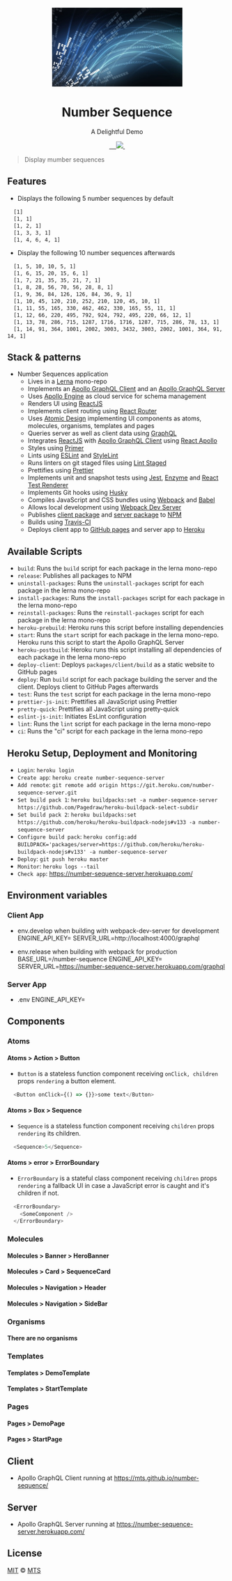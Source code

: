 <p align="center">
  <img width="300px" src="/logo.png">
</p>

<h1 align="center">Number Sequence</h1>

<p align="center">A Delightful Demo</p>

<p align="center">
  <a aria-label="npm package" href="https://www.npmjs.com/package/number-sequence-client">
    <img alt="" src="https://img.shields.io/npm/v/number-sequence-client.svg">
  </a>

  <a aria-label="travis build" href="https://travis-ci.org/mts/number-sequence">
    <img alt="" src="https://img.shields.io/travis/mts/number-sequence.svg?logo=travis">
  </a>

  <a aria-label="downloads" href="http://npm-stat.com/charts.html?package=number-sequence-client&from=2018-10-13">
    <img alt="" src="https://img.shields.io/npm/dm/number-sequence-client.svg">
  </a>

  <a aria-label="last commit" href="https://github.com/mts/number-sequence/commits/master">
    <img alt="" src="https://img.shields.io/github/last-commit/mts/number-sequence.svg">
  </a>

  <a aria-label="contributors graph" href="https://github.com/mts/number-sequence/graphs/contributors">
    <img src="https://img.shields.io/github/contributors/mts/number-sequence.svg">
  </a>

  <a aria-label="license" href="https://github.com/mts/number-sequence/blob/master/LICENSE">
    <img src="https://img.shields.io/github/license/mts/number-sequence.svg" alt="">
  </a>
</p>

> Display mumber sequences

## Features

- Displays the following 5 number sequences by default
```
  [1]
  [1, 1]
  [1, 2, 1]
  [1, 3, 3, 1]
  [1, 4, 6, 4, 1]
```
- Display the following 10 number sequences afterwards
```
  [1, 5, 10, 10, 5, 1]
  [1, 6, 15, 20, 15, 6, 1]
  [1, 7, 21, 35, 35, 21, 7, 1]
  [1, 8, 28, 56, 70, 56, 28, 8, 1]
  [1, 9, 36, 84, 126, 126, 84, 36, 9, 1]
  [1, 10, 45, 120, 210, 252, 210, 120, 45, 10, 1]
  [1, 11, 55, 165, 330, 462, 462, 330, 165, 55, 11, 1]
  [1, 12, 66, 220, 495, 792, 924, 792, 495, 220, 66, 12, 1]
  [1, 13, 78, 286, 715, 1287, 1716, 1716, 1287, 715, 286, 78, 13, 1]
  [1, 14, 91, 364, 1001, 2002, 3003, 3432, 3003, 2002, 1001, 364, 91, 14, 1]
```

## Stack & patterns
- Number Sequences application
  - Lives in a [Lerna](https://github.com/lerna/lerna) mono-repo
  - Implements an [Apollo GraphQL Client](https://github.com/apollographql/apollo-client) and an [Apollo GraphQL Server](https://github.com/apollographql/apollo-server)
  - Uses [Apollo Engine](https://engine.apollographql.com/) as cloud service for schema management
  - Renders UI using [ReactJS](https://github.com/facebook/react)
  - Implements client routing using [React Router](https://github.com/ReactTraining/react-router)
  - Uses [Atomic Design](http://bradfrost.com/blog/post/atomic-web-design/) implementing UI components as atoms, molecules, organisms, templates and pages
  - Queries server as well as client data using [GraphQL](https://graphql.org/)
  - Integrates [ReactJS](https://github.com/facebook/react) with [Apollo GraphQL Client](https://github.com/apollographql/apollo-client) using [React Apollo](https://github.com/apollographql/react-apollo)
  - Styles using [Primer](https://github.com/primer/primer)
  - Lints using [ESLint](https://github.com/eslint/eslint) and [StyleLint](https://github.com/stylelint/stylelint)
  - Runs linters on git staged files using [Lint Staged](https://github.com/okonet/lint-staged)
  - Prettifies using [Prettier](https://github.com/prettier/prettier)
  - Implements unit and snapshot tests using [Jest](https://jestjs.io/), [Enzyme](https://github.com/airbnb/enzyme) and [React Test Renderer](https://github.com/facebook/react/tree/master/packages/react-test-renderer)
  - Implements Git hooks using [Husky](https://github.com/typicode/husky)
  - Compiles JavaScript and CSS bundles using [Webpack](https://github.com/webpack/webpack) and [Babel](https://github.com/babel/babel)
  - Allows local development using [Webpack Dev Server](https://github.com/webpack/webpack-dev-server)
  - Publishes [client package](https://www.npmjs.com/package/number-sequence-client) and [server package](https://www.npmjs.com/package/number-sequence-server) to [NPM](https://www.npmjs.com/)
  - Builds using [Travis-CI](https://travis-ci.org/mts/number-sequence)
  - Deploys client app to [GitHub pages](https://mts.github.io/number-sequence/) and server app to [Heroku](https://dashboard.heroku.com/apps/number-sequence-server)

## Available Scripts
- `build`: Runs the `build` script for each package in the lerna mono-repo
- `release`: Publishes all packages to NPM
- `uninstall-packages`: Runs the `uninstall-packages` script for each package in the lerna mono-repo
- `install-packages`: Runs the `install-packages` script for each package in the lerna mono-repo
- `reinstall-packages`: Runs the `reinstall-packages` script for each package in the lerna mono-repo
- `heroku-prebuild`: Heroku runs this script before installing dependencies
- `start`: Runs the `start` script for each package in the lerna mono-repo. Heroku runs this script to start the Apollo GraphQL Server
- `heroku-postbuild`: Heroku runs this script installing all dependencies of each package in the lerna mono-repo
- `deploy-client`: Deploys `packages/client/build` as a static website to GitHub pages
- `deploy`: Run `build` script for each package building the server and the client. Deploys client to GitHub Pages afterwards
- `test`: Runs the `test` script for each package in the lerna mono-repo
- `prettier-js-init`: Prettifies all JavaScript using Prettier
- `pretty-quick`: Prettifies all JavaScript using pretty-quick
- `eslint-js-init`: Initiates EsLint configuration
- `lint`: Runs the `lint` script for each package in the lerna mono-repo
- `ci`: Runs the "ci" script for each package in the lerna mono-repo

## Heroku Setup, Deployment and Monitoring
- `Login`: `heroku login`
- `Create app`: `heroku create number-sequence-server`
- `Add remote`: `git remote add origin https://git.heroku.com/number-sequence-server.git`
- `Set build pack 1`: `heroku buildpacks:set -a number-sequence-server https://github.com/Pagedraw/heroku-buildpack-select-subdir`
- `Set build pack 2`: `heroku buildpacks:set https://github.com/heroku/heroku-buildpack-nodejs#v133 -a number-sequence-server`
- `Configure build pack`: `heroku config:add BUILDPACK='packages/server=https://github.com/heroku/heroku-buildpack-nodejs#v133' -a number-sequence-server`
- `Deploy`: `git push heroku master`
- `Monitor`: `heroku logs --tail`
- `Check app`: https://number-sequence-server.herokuapp.com/

## Environment variables

### Client App
- env.develop when building with webpack-dev-server for development
  ENGINE_API_KEY=<APOLLO ENGINE API KEY>
  SERVER_URL=http://localhost:4000/graphql

- env.release when building with webpack for production
  BASE_URL=/number-sequence
  ENGINE_API_KEY=<APOLLO ENGINE API KEY>
  SERVER_URL=https://number-sequence-server.herokuapp.com/graphql

### Server App
- .env
  ENGINE_API_KEY=<APOLLO ENGINE API KEY>

## Components

### Atoms

#### Atoms > Action > Button
- `Button` is a
  stateless function component
  receiving `onClick, children` props
`rendering`
  a button element.

```javascript
  <Button onClick={() => {}}>some text</Button>
```

#### Atoms > Box > Sequence
- `Sequence` is a
  stateless function component
  receiving `children` props
`rendering`
  its children.

```javascript
  <Sequence>5</Sequence>
```

#### Atoms > error > ErrorBoundary
- `ErrorBoundary` is a
  stateful class component
  receiving `children` props
`rendering`
  a fallback UI in case a JavaScript error is caught and
  it's children if not.

```javascript
  <ErrorBoundary>
    <SomeComponent />
  </ErrorBoundary>
```

### Molecules

#### Molecules > Banner > HeroBanner

#### Molecules > Card > SequenceCard

#### Molecules > Navigation > Header

#### Molecules > Navigation > SideBar


### Organisms

#### There are no organisms

### Templates

#### Templates > DemoTemplate

#### Templates > StartTemplate

### Pages

#### Pages > DemoPage

#### Pages > StartPage


## Client
- Apollo GraphQL Client running at https://mts.github.io/number-sequence/

## Server
- Apollo GraphQL Server running at https://number-sequence-server.herokuapp.com/

## License

[MIT](./LICENSE) &copy; [MTS](https://github.com/mts)
